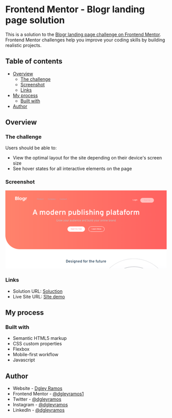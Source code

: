 # Frontend Mentor - Blogr landing page solution

This is a solution to the [Blogr landing page challenge on Frontend Mentor](https://www.frontendmentor.io/challenges/blogr-landing-page-EX2RLAApP). Frontend Mentor challenges help you improve your coding skills by building realistic projects. 

## Table of contents

- [Overview](#overview)
  - [The challenge](#the-challenge)
  - [Screenshot](#screenshot)
  - [Links](#links)
- [My process](#my-process)
  - [Built with](#built-with)
- [Author](#author)


## Overview

### The challenge

Users should be able to:

- View the optimal layout for the site depending on their device's screen size
- See hover states for all interactive elements on the page

### Screenshot

![](./src/img/solucao.png)


### Links

- Solution URL: [Soluction](https://www.frontendmentor.io/solutions/responsive-landing-page-blogr-EpXzWdv3dg)
- Live Site URL: [SIte demo](https://dgleyramos1.github.io/blogr)

## My process

### Built with

- Semantic HTML5 markup
- CSS custom properties
- Flexbox
- Mobile-first workflow
- Javascript


## Author

- Website - [Dgley Ramos](https://dgleyramos.pt)
- Frontend Mentor - [@dgleyramos1](https://www.frontendmentor.io/profile/dgleyramos1)
- Twitter - [@dgleyramos](https://twitter.com/dgleyramos)
- Instagram - [@dgleyramos](https://www.instagram.com/dgleyramos/)
- LinkedIn - [@dgleyramos](https://www.linkedin.com/in/dgleyramos/)


